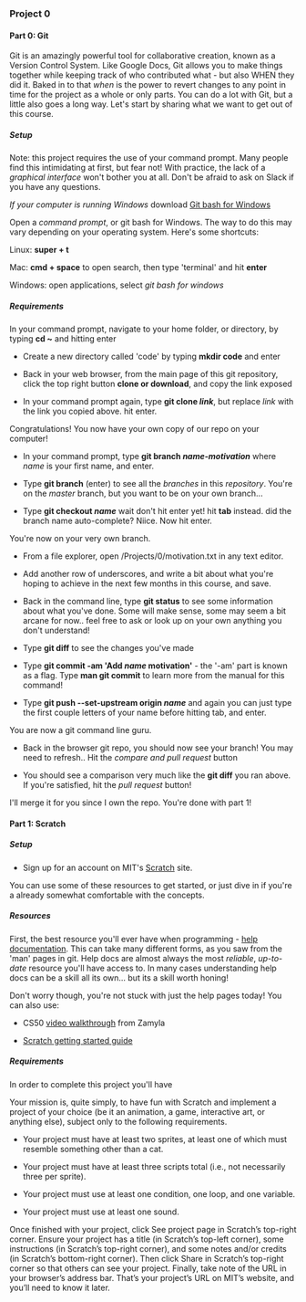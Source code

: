 ### Project 0

#### Part 0: Git

Git is an amazingly powerful tool for collaborative creation, known as a Version Control System. 
Like Google Docs, Git allows you to make things together while keeping track of who contributed what - but also WHEN they did it. 
Baked in to that *when* is the power to revert changes to any point in time for the project as a whole or only parts. 
You can do a lot with Git, but a little also goes a long way. 
Let's start by sharing what we want to get out of this course. 


##### Setup

Note: this project requires the use of your command prompt. Many people find this intimidating at first, but fear not! 
With practice, the lack of a *graphical interface* won't bother you at all. Don't be afraid to ask on Slack if you have any questions.

*If your computer is running Windows* download [Git bash for Windows](https://git-scm.com/download/win)

Open a *command prompt*, or git bash for Windows. The way to do this may vary depending on your operating system. Here's some shortcuts:

Linux: **super + t**

Mac: **cmd + space** to open search, then type 'terminal' and hit **enter**

Windows: open applications, select *git bash for windows*

##### Requirements

In your command prompt, navigate to your home folder, or directory, by typing **cd ~** and hitting enter

* Create a new directory called 'code' by typing **mkdir code** and enter

* Back in your web browser, from the main page of this git repository, click the top right button **clone or download**, and copy the link exposed

* In your command prompt again, type **git clone *link***, but replace *link* with the link you copied above. hit enter.

Congratulations! You now have your own copy of our repo on your computer! 

* In your command prompt, type **git branch *name-motivation*** where *name* is your first name, and enter.

* Type **git branch** (enter) to see all the *branches* in this *repository*. You're on the *master* branch, but you want to be on your own branch...

* Type **git checkout *name*** wait don't hit enter yet! hit **tab** instead. did the branch name auto-complete? Niice. Now hit enter. 

You're now on your very own branch.

* From a file explorer, open /Projects/0/motivation.txt in any text editor.

* Add another row of underscores, and write a bit about what you're hoping to achieve in the next few months in this course, and save.

* Back in the command line, type **git status** to see some information about what you've done. Some will make sense, some may seem a bit arcane for now.. feel free to ask or look up on your own anything you don't understand!

* Type **git diff** to see the changes you've made

* Type **git commit -am 'Add *name* motivation'** - the '-am' part is known as a flag. Type **man git commit** to learn more from the manual for this command!

* Type **git push --set-upstream origin *name*** and again you can just type the first couple letters of your name before hitting tab, and enter.
 
 You are now a git command line guru. 
 
* Back in the browser git repo, you should now see your branch! You may need to refresh.. Hit the *compare and pull request* button

* You should see a comparison very much like the **git diff** you ran above. If you're satisfied, hit the *pull request* button! 

I'll merge it for you since I own the repo. You're done with part 1!




#### Part 1: Scratch

##### Setup

* Sign up for an account on MIT's [Scratch](https://scratch.mit.edu/) site.

You can use some of these resources to get started, or just dive in if you're a already somewhat comfortable with the concepts.

##### Resources

First, the best resource you'll ever have when programming - [help documentation](https://scratch.mit.edu/help/). 
This can take many different forms, as you saw from the 'man' pages in git. 
Help docs are almost always the most *reliable*, *up-to-date* resource you'll have access to.
In many cases understanding help docs can be a skill all its own... but its a skill worth honing!

Don't worry though, you're not stuck with just the help pages today! You can also use:

* CS50 [video walkthrough](https://youtu.be/697pD31GCZg) from Zamyla 

* [Scratch getting started guide](https://cdn.scratch.mit.edu/scratchr2/static/__95f8025b5d5663c8eca07b96a66ef8d6__/pdfs/help/Getting-Started-Guide-Scratch2.pdf)

##### Requirements

In order to complete this project you'll have 

Your mission is, quite simply, to have fun with Scratch and implement a project of your choice (be it an animation, a game, interactive art, or anything else), subject only to the following requirements.

* Your project must have at least two sprites, at least one of which must resemble something other than a cat.

* Your project must have at least three scripts total (i.e., not necessarily three per sprite).

* Your project must use at least one condition, one loop, and one variable.

* Your project must use at least one sound.

Once finished with your project, click See project page in Scratch’s top-right corner. 
Ensure your project has a title (in Scratch’s top-left corner), some instructions (in Scratch’s top-right corner), 
and some notes and/or credits (in Scratch’s bottom-right corner). 
Then click Share in Scratch’s top-right corner so that others can see your project. 
Finally, take note of the URL in your browser’s address bar. That’s your project’s URL on MIT’s website, 
and you’ll need to know it later.